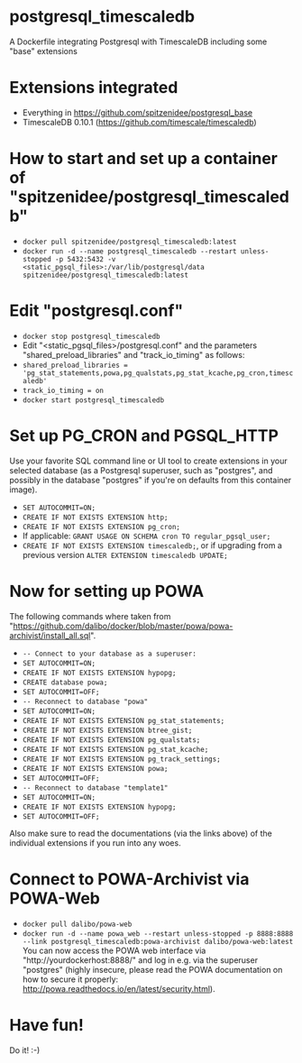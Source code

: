 # postgresql_timescaledb
A Dockerfile integrating Postgresql with TimescaleDB including some "base" extensions

# Extensions integrated
* Everything in https://github.com/spitzenidee/postgresql_base
* TimescaleDB 0.10.1 (https://github.com/timescale/timescaledb)

# How to start and set up a container of "spitzenidee/postgresql_timescaledb"
* `docker pull spitzenidee/postgresql_timescaledb:latest`
* `docker run -d --name postgresql_timescaledb --restart unless-stopped -p 5432:5432 -v <static_pgsql_files>:/var/lib/postgresql/data spitzenidee/postgresql_timescaledb:latest`

# Edit "postgresql.conf"
* `docker stop postgresql_timescaledb`
* Edit "<static_pgsql_files>/postgresql.conf" and the parameters "shared_preload_libraries" and "track_io_timing" as follows:
* `shared_preload_libraries = 'pg_stat_statements,powa,pg_qualstats,pg_stat_kcache,pg_cron,timescaledb'`
* `track_io_timing = on`
* `docker start postgresql_timescaledb`

# Set up PG_CRON and PGSQL_HTTP
Use your favorite SQL command line or UI tool to create extensions in your selected database (as a Postgresql superuser, such as "postgres", and possibly in the database "postgres" if you're on defaults from this container image).
* `SET AUTOCOMMIT=ON;`
* `CREATE IF NOT EXISTS EXTENSION http;`
* `CREATE IF NOT EXISTS EXTENSION pg_cron;`
* If applicable: `GRANT USAGE ON SCHEMA cron TO regular_pgsql_user;`
* `CREATE IF NOT EXISTS EXTENSION timescaledb;`, or if upgrading from a previous version `ALTER EXTENSION timescaledb UPDATE;`

# Now for setting up POWA
The following commands where taken from "https://github.com/dalibo/docker/blob/master/powa/powa-archivist/install_all.sql".
* `-- Connect to your database as a superuser:`
* `SET AUTOCOMMIT=ON;`
* `CREATE IF NOT EXISTS EXTENSION hypopg;`
* `CREATE database powa;`
* `SET AUTOCOMMIT=OFF;`
* `-- Reconnect to database "powa"`
* `SET AUTOCOMMIT=ON;`
* `CREATE IF NOT EXISTS EXTENSION pg_stat_statements;`
* `CREATE IF NOT EXISTS EXTENSION btree_gist;`
* `CREATE IF NOT EXISTS EXTENSION pg_qualstats;`
* `CREATE IF NOT EXISTS EXTENSION pg_stat_kcache;`
* `CREATE IF NOT EXISTS EXTENSION pg_track_settings;`
* `CREATE IF NOT EXISTS EXTENSION powa;`
* `SET AUTOCOMMIT=OFF;`
* `-- Reconnect to database "template1"`
* `SET AUTOCOMMIT=ON;`
* `CREATE IF NOT EXISTS EXTENSION hypopg;`
* `SET AUTOCOMMIT=OFF;`

Also make sure to read the documentations (via the links above) of the individual extensions if you run into any woes.

# Connect to POWA-Archivist via POWA-Web
* `docker pull dalibo/powa-web`
* `docker run -d --name powa_web --restart unless-stopped -p 8888:8888 --link postgresql_timescaledb:powa-archivist dalibo/powa-web:latest`
You can now access the POWA web interface via "http://yourdockerhost:8888/" and log in e.g. via the superuser "postgres" (highly insecure, please read the POWA documentation on how to secure it properly: http://powa.readthedocs.io/en/latest/security.html).

# Have fun!
Do it! :-)
